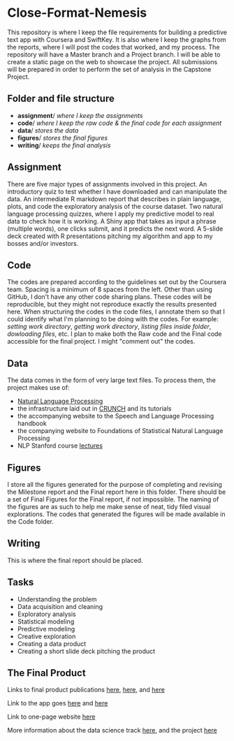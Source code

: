 Close-Format-Nemesis
====================

This repository is where I keep the file requirements for building a predictive text app with Coursera and SwiftKey. It is also where I keep the graphs from the reports, where I will post the codes that worked, and my process. The repository will have a Master branch and a Project branch. I will be able to create a static page on the web to showcase the project. All submissions will be prepared in order to perform the set of analysis in the Capstone Project. 

## Folder and file structure

- **assignment**/ *where I keep the assignments*
- **code**/ *where I keep the raw code & the final code for each assignment*
- **data**/ *stores the data*
- **figures**/ *stores the final figures*
- **writing**/ *keeps the final analysis* 

## Assignment

There are five major types of assignments involved in this project. An introductory quiz to test whether I have downloaded and can manipulate the data. An intermediate R markdown report that describes in plain language, plots, and code the exploratory analysis of the course dataset. Two natural language processing quizzes, where I apply my predictive model to real data to check how it is working. A Shiny app that takes as input a phrase (multiple words), one clicks submit, and it predicts the next word. A 5-slide deck created with R presentations pitching my algorithm and app to my bosses and/or investors.

## Code

The codes are prepared according to the guidelines set out by the Coursera team. Spacing is a minimum of 8 spaces from the left. Other than using GitHub, I don't have any other code sharing plans. These codes will be reproducible, but they might not reproduce exactly the results presented here. When structuring the codes in the code files, I annotate them so that I could identify what I'm planning to be doing with the codes. For example: *setting work directory*, *getting work directory*, *listing files inside folder*, *dowloading files*, etc. I plan to make both the Raw code and the Final code accessible for the final project. I might "comment out" the codes.

## Data

The data comes in the form of very large text files. To process them, the project makes use of:

- [Natural Language Processing](http://cran.r-project.org/web/views/NaturalLanguageProcessing.html)
- the infrastructure laid out in [CRUNCH](http://crunch.kmi.open.ac.uk/w/index.php/Tutorial) and its tutorials
- the accompanying website to the Speech and Language Processing handbook
- the companying website to Foundations of Statistical Natural Language Processing
- NLP Stanford course [lectures](https://www.coursera.org/course/nlp) 

## Figures

I store all the figures generated for the purpose of completing and revising the Milestone report and the Final report here in this folder. There should be a set of Final Figures for the Final report, if not impossible. The naming of the figures are as such to help me make sense of neat, tidy filed visual explorations. The codes that generated the figures will be made available in the Code folder. 

## Writing

This is where the final report should be placed. 

## Tasks

- Understanding the problem
- Data acquisition and cleaning
- Exploratory analysis
- Statistical modeling
- Predictive modeling
- Creative exploration
- Creating a data product
- Creating a short slide deck pitching the product

## The Final Product

Links to final product publications [here](https://pages.github.com/), [here](https://pages.github.com/), and [here](https://pages.github.com/)

Link to the app goes [here](https://pages.github.com/) and [here](https://pages.github.com/)

Link to one-page website [here](https://pages.github.com/)

More information about the data science track [here](https://pages.github.com/), and the project [here](https://pages.github.com/) 
